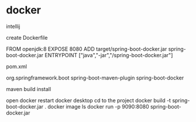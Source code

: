 # docker

intellij

create Dockerfile

FROM openjdk:8
EXPOSE 8080
ADD target/spring-boot-docker.jar spring-boot-docker.jar
ENTRYPOINT ["java","-jar","/spring-boot-docker.jar"]

pom.xml

<build>
		<plugins>
			<plugin>
				<groupId>org.springframework.boot</groupId>
				<artifactId>spring-boot-maven-plugin</artifactId>
			</plugin>
		</plugins>
		<finalName>spring-boot-docker</finalName>
	</build>

maven build install

open docker
restart docker desktop
cd to the project
docker build -t spring-boot-docker.jar .
docker image ls
docker run -p 9090:8080 spring-boot-docker.jar

